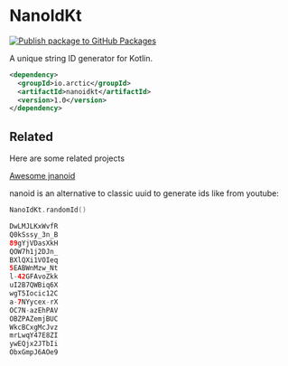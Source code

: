 # NanoIdKt 

[![Publish package to GitHub Packages](https://github.com/0OZ/NanoIdKt/actions/workflows/release.yml/badge.svg)](https://github.com/0OZ/NanoIdKt/actions/workflows/release.yml)


A unique string ID generator for Kotlin.

```xml
<dependency>
  <groupId>io.arctic</groupId>
  <artifactId>nanoidkt</artifactId>
  <version>1.0</version>
</dependency>
```

## Related

Here are some related projects

[Awesome jnanoid](https://github.com/aventrix/jnanoid)


nanoid is an alternative to classic uuid to generate ids like from youtube:

```kotlin
NanoIdKt.randomId()

DwLMJLKxWvfR
Q0kSssy_3n_B
89gYjVDasXkH
QOW7h1j2DJn_
BXlQXi1VOIeq
5EABWnMzw_Nt
l-42GFAvoZkk
uI2B7QWBiq6X
wgT5Iocic12C
a-7NYycex-rX
OC7N-azEhPAV
OBZPAZemjBUC
WkcBCxgMcJvz
mrLwqY47E8ZI
ywEQjx2JTbIi
ObxGmpJ6AOe9
```
